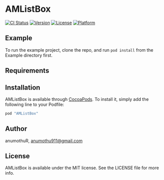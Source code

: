 # AMListBox

[![CI Status](http://img.shields.io/travis/anumothuR/AMListBox.svg?style=flat)](https://travis-ci.org/anumothuR/AMListBox)
[![Version](https://img.shields.io/cocoapods/v/AMListBox.svg?style=flat)](http://cocoapods.org/pods/AMListBox)
[![License](https://img.shields.io/cocoapods/l/AMListBox.svg?style=flat)](http://cocoapods.org/pods/AMListBox)
[![Platform](https://img.shields.io/cocoapods/p/AMListBox.svg?style=flat)](http://cocoapods.org/pods/AMListBox)

## Example

To run the example project, clone the repo, and run `pod install` from the Example directory first.

## Requirements

## Installation

AMListBox is available through [CocoaPods](http://cocoapods.org). To install
it, simply add the following line to your Podfile:

```ruby
pod "AMListBox"
```

## Author

anumothuR, anumothu911@gmail.com

## License

AMListBox is available under the MIT license. See the LICENSE file for more info.
